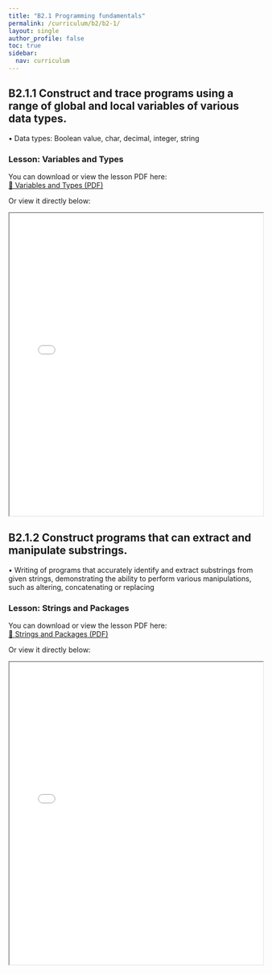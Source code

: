 ```yaml
---
title: "B2.1 Programming fundamentals"
permalink: /curriculum/b2/b2-1/
layout: single
author_profile: false
toc: true
sidebar:
  nav: curriculum
---
```


## B2.1.1 Construct and trace programs using a range of global and local variables of various data types.

• Data types: Boolean value, char, decimal, integer, string

### Lesson: Variables and Types

You can download or view the lesson PDF here:  
[📄 Variables and Types (PDF)](/assets/pdfs/Variables_and_Types.pdf)

Or view it directly below:

<iframe src="/assets/pdfs/Variables_and_Types.pdf" width="100%" height="600px">
  This browser does not support PDFs. Please download the file: 
  <a href="/assets/pdfs/Variables_and_Types.pdf">Download PDF</a>.
</iframe>

## B2.1.2 Construct programs that can extract and manipulate substrings.

• Writing of programs that accurately identify and extract substrings from given strings, demonstrating
the ability to perform various manipulations, such as altering, concatenating or replacing

### Lesson: Strings and Packages

You can download or view the lesson PDF here:  
[📄 Strings and Packages (PDF)](/assets/pdfs/Strings_and_Packages.pdf)

Or view it directly below:

<iframe src="/assets/pdfs/Strings_and_Packages.pdf" width="100%" height="600px">
  This browser does not support PDFs. Please download the file: 
  <a href="/assets/pdfs/Strings_and_Packages.pdf">Download PDF</a>.
</iframe>
